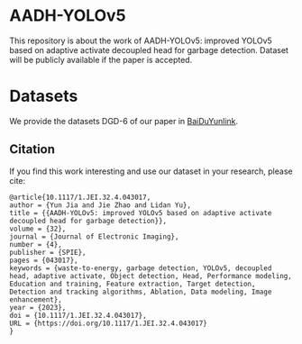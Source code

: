 # AADH-YOLOv5
This repository is about the work of AADH-YOLOv5: improved YOLOv5 based on adaptive activate decoupled head for garbage detection. Dataset will be publicly available if the paper is accepted.

# Datasets
We provide the datasets DGD-6 of our paper in [BaiDuYunlink](https://pan.baidu.com/s/1JIBtz8AR_kM9eWwd1N9nHQ).

## Citation
If you find this work interesting and use our dataset in your research, please cite:
```
@article{10.1117/1.JEI.32.4.043017,
author = {Yun Jia and Jie Zhao and Lidan Yu},
title = {{AADH-YOLOv5: improved YOLOv5 based on adaptive activate decoupled head for garbage detection}},
volume = {32},
journal = {Journal of Electronic Imaging},
number = {4},
publisher = {SPIE},
pages = {043017},
keywords = {waste-to-energy, garbage detection, YOLOv5, decoupled head, adaptive activate, Object detection, Head, Performance modeling, Education and training, Feature extraction, Target detection, Detection and tracking algorithms, Ablation, Data modeling, Image enhancement},
year = {2023},
doi = {10.1117/1.JEI.32.4.043017},
URL = {https://doi.org/10.1117/1.JEI.32.4.043017}
}
```


